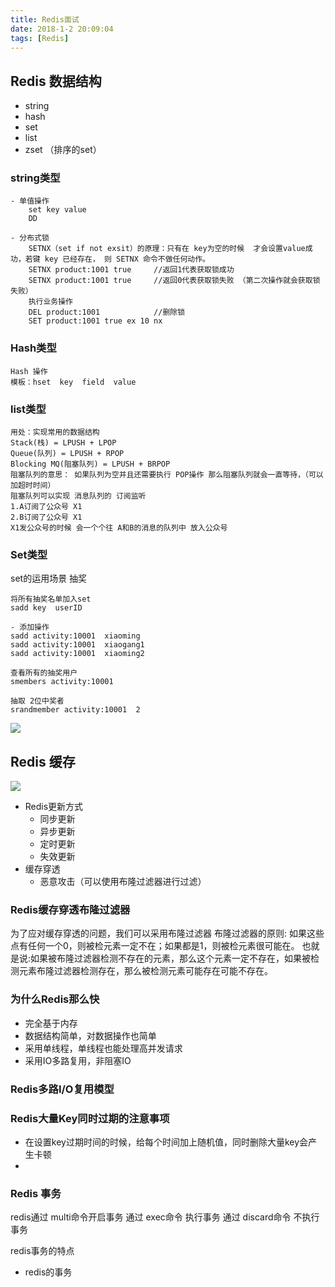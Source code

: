 ```yaml
---
title: Redis面试
date: 2018-1-2 20:09:04
tags: [Redis]
---
```


## Redis 数据结构
- string
- hash
- set
- list  
- zset （排序的set）

### string类型
```
- 单值操作
    set key value
    DD

- 分布式锁
    SETNX（set if not exsit）的原理：只有在 key为空的时候  才会设置value成功，若键 key 已经存在， 则 SETNX 命令不做任何动作。
    SETNX product:1001 true     //返回1代表获取锁成功
    SETNX product:1001 true     //返回0代表获取锁失败 （第二次操作就会获取锁失败）
    执行业务操作
    DEL product:1001            //删除锁
    SET product:1001 true ex 10 nx
```
### Hash类型
```
Hash 操作
模板：hset  key  field  value
```

### list类型
```
用处：实现常用的数据结构
Stack(栈) = LPUSH + LPOP
Queue(队列) = LPUSH + RPOP
Blocking MQ(阻塞队列) = LPUSH + BRPOP 
阻塞队列的意思： 如果队列为空并且还需要执行 POP操作 那么阻塞队列就会一直等待，（可以加超时时间） 
阻塞队列可以实现 消息队列的 订阅监听
1.A订阅了公众号 X1
2.B订阅了公众号 X1
X1发公众号的时候 会一个个往 A和B的消息的队列中 放入公众号
```

### Set类型
set的运用场景 抽奖
```
将所有抽奖名单加入set 
sadd key  userID

- 添加操作
sadd activity:10001  xiaoming
sadd activity:10001  xiaogang1 
sadd activity:10001  xiaoming2

查看所有的抽奖用户
smembers activity:10001

抽取 2位中奖者
srandmember activity:10001  2

```




![](https://i.loli.net/2019/11/02/yP3W6A2kaE5NpFD.png)


## Redis 缓存
![](https://i.loli.net/2019/11/02/GrwTpmRlUiHDMkq.png)
- Redis更新方式
    - 同步更新 
    - 异步更新
    - 定时更新
    - 失效更新
- 缓存穿透
    - 恶意攻击（可以使用布隆过滤器进行过滤）
    
    
### Redis缓存穿透布隆过滤器
为了应对缓存穿透的问题，我们可以采用布隆过滤器
布隆过滤器的原则: 如果这些点有任何一个0，则被检元素一定不在；如果都是1，则被检元素很可能在。
也就是说:如果被布隆过滤器检测不存在的元素，那么这个元素一定不存在，如果被检测元素布隆过滤器检测存在，那么被检测元素可能存在可能不存在。



### 为什么Redis那么快
- 完全基于内存
- 数据结构简单，对数据操作也简单
- 采用单线程，单线程也能处理高并发请求
- 采用IO多路复用，非阻塞IO

### Redis多路I/O复用模型



### Redis大量Key同时过期的注意事项
- 在设置key过期时间的时候，给每个时间加上随机值，同时删除大量key会产生卡顿
- 

### Redis 事务
redis通过 multi命令开启事务
通过  exec命令 执行事务
通过  discard命令 不执行事务

redis事务的特点
- redis的事务 